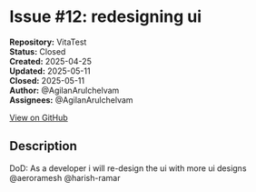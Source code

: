 # Issue #12: redesigning ui

**Repository:** VitaTest  
**Status:** Closed  
**Created:** 2025-04-25  
**Updated:** 2025-05-11  
**Closed:** 2025-05-11  
**Author:** @AgilanArulchelvam  
**Assignees:** @AgilanArulchelvam  

[View on GitHub](https://github.com/Simtestlab/VitaTest/issues/12)

## Description

DoD:
As a developer i will re-design the ui with more ui designs @aeroramesh @harish-ramar 